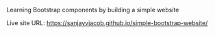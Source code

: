 Learning Bootstrap components by building a simple website

Live site URL:
https://sanjayvjacob.github.io/simple-bootstrap-website/
